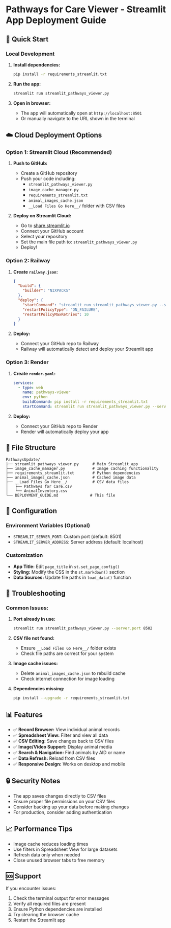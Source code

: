 # Pathways for Care Viewer - Streamlit App Deployment Guide

## 🚀 Quick Start

### Local Development
1. **Install dependencies:**
   ```bash
   pip install -r requirements_streamlit.txt
   ```

2. **Run the app:**
   ```bash
   streamlit run streamlit_pathways_viewer.py
   ```

3. **Open in browser:**
   - The app will automatically open at `http://localhost:8501`
   - Or manually navigate to the URL shown in the terminal

## ☁️ Cloud Deployment Options

### Option 1: Streamlit Cloud (Recommended)
1. **Push to GitHub:**
   - Create a GitHub repository
   - Push your code including:
     - `streamlit_pathways_viewer.py`
     - `image_cache_manager.py`
     - `requirements_streamlit.txt`
     - `animal_images_cache.json`
     - `__Load Files Go Here__/` folder with CSV files

2. **Deploy on Streamlit Cloud:**
   - Go to [share.streamlit.io](https://share.streamlit.io)
   - Connect your GitHub account
   - Select your repository
   - Set the main file path to: `streamlit_pathways_viewer.py`
   - Deploy!

### Option 2: Railway
1. **Create `railway.json`:**
   ```json
   {
     "build": {
       "builder": "NIXPACKS"
     },
     "deploy": {
       "startCommand": "streamlit run streamlit_pathways_viewer.py --server.port $PORT --server.address 0.0.0.0",
       "restartPolicyType": "ON_FAILURE",
       "restartPolicyMaxRetries": 10
     }
   }
   ```

2. **Deploy:**
   - Connect your GitHub repo to Railway
   - Railway will automatically detect and deploy your Streamlit app

### Option 3: Render
1. **Create `render.yaml`:**
   ```yaml
   services:
     - type: web
       name: pathways-viewer
       env: python
       buildCommand: pip install -r requirements_streamlit.txt
       startCommand: streamlit run streamlit_pathways_viewer.py --server.port $PORT --server.address 0.0.0.0
   ```

2. **Deploy:**
   - Connect your GitHub repo to Render
   - Render will automatically deploy your app

## 📁 File Structure
```
PathwaysUpdate/
├── streamlit_pathways_viewer.py      # Main Streamlit app
├── image_cache_manager.py            # Image caching functionality
├── requirements_streamlit.txt        # Python dependencies
├── animal_images_cache.json          # Cached image data
├── __Load Files Go Here__/           # CSV data files
│   ├── Pathways for Care.csv
│   └── AnimalInventory.csv
└── DEPLOYMENT_GUIDE.md              # This file
```

## 🔧 Configuration

### Environment Variables (Optional)
- `STREAMLIT_SERVER_PORT`: Custom port (default: 8501)
- `STREAMLIT_SERVER_ADDRESS`: Server address (default: localhost)

### Customization
- **App Title:** Edit `page_title` in `st.set_page_config()`
- **Styling:** Modify the CSS in the `st.markdown()` section
- **Data Sources:** Update file paths in `load_data()` function

## 🐛 Troubleshooting

### Common Issues:
1. **Port already in use:**
   ```bash
   streamlit run streamlit_pathways_viewer.py --server.port 8502
   ```

2. **CSV file not found:**
   - Ensure `__Load Files Go Here__/` folder exists
   - Check file paths are correct for your system

3. **Image cache issues:**
   - Delete `animal_images_cache.json` to rebuild cache
   - Check internet connection for image loading

4. **Dependencies missing:**
   ```bash
   pip install --upgrade -r requirements_streamlit.txt
   ```

## 📊 Features
- ✅ **Record Browser:** View individual animal records
- ✅ **Spreadsheet View:** Filter and view all data
- ✅ **CSV Editing:** Save changes back to CSV files
- ✅ **Image/Video Support:** Display animal media
- ✅ **Search & Navigation:** Find animals by AID or name
- ✅ **Data Refresh:** Reload from CSV files
- ✅ **Responsive Design:** Works on desktop and mobile

## 🔒 Security Notes
- The app saves changes directly to CSV files
- Ensure proper file permissions on your CSV files
- Consider backing up your data before making changes
- For production, consider adding authentication

## 📈 Performance Tips
- Image cache reduces loading times
- Use filters in Spreadsheet View for large datasets
- Refresh data only when needed
- Close unused browser tabs to free memory

## 🆘 Support
If you encounter issues:
1. Check the terminal output for error messages
2. Verify all required files are present
3. Ensure Python dependencies are installed
4. Try clearing the browser cache
5. Restart the Streamlit app 